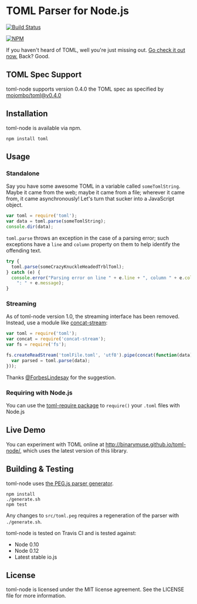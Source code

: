 TOML Parser for Node.js
=======================

[![Build Status](https://travis-ci.org/BinaryMuse/toml-node.png?branch=master)](https://travis-ci.org/BinaryMuse/toml-node)

[![NPM](https://nodei.co/npm/toml.png?downloads=true)](https://nodei.co/npm/toml/)

If you haven't heard of TOML, well you're just missing out. [Go check it out now.](https://github.com/mojombo/toml) Back? Good.

TOML Spec Support
-----------------

toml-node supports version 0.4.0 the TOML spec as specified by [mojombo/toml@v0.4.0](https://github.com/mojombo/toml/blob/master/versions/toml-v0.4.0.md)

Installation
------------

toml-node is available via npm.

    npm install toml

Usage
-----

### Standalone

Say you have some awesome TOML in a variable called `someTomlString`. Maybe it came from the web; maybe it came from a file; wherever it came from, it came asynchronously! Let's turn that sucker into a JavaScript object.

```javascript
var toml = require('toml');
var data = toml.parse(someTomlString);
console.dir(data);
```

`toml.parse` throws an exception in the case of a parsing error; such exceptions have a `line` and `column` property on them to help identify the offending text.

```javascript
try {
  toml.parse(someCrazyKnuckleHeadedTrblToml);
} catch (e) {
  console.error("Parsing error on line " + e.line + ", column " + e.column +
    ": " + e.message);
}
```

### Streaming

As of toml-node version 1.0, the streaming interface has been removed. Instead, use a module like [concat-stream](https://npmjs.org/package/concat-stream):

```javascript
var toml = require('toml');
var concat = require('concat-stream');
var fs = require('fs');

fs.createReadStream('tomlFile.toml', 'utf8').pipe(concat(function(data) {
  var parsed = toml.parse(data);
}));
```

Thanks [@ForbesLindesay](https://github.com/ForbesLindesay) for the suggestion.

### Requiring with Node.js

You can use the [toml-require package](https://github.com/BinaryMuse/toml-require) to `require()` your `.toml` files with Node.js

Live Demo
---------

You can experiment with TOML online at http://binarymuse.github.io/toml-node/, which uses the latest version of this library.

Building & Testing
------------------

toml-node uses [the PEG.js parser generator](http://pegjs.majda.cz/).

    npm install
    ./generate.sh
    npm test

Any changes to `src/toml.peg` requires a regeneration of the parser with `./generate.sh`.

toml-node is tested on Travis CI and is tested against:

 * Node 0.10
 * Node 0.12
 * Latest stable io.js

License
-------

toml-node is licensed under the MIT license agreement. See the LICENSE file for more information.
